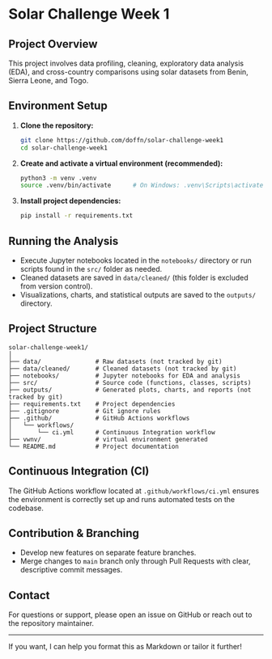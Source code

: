 # Solar Challenge Week 1

## Project Overview

This project involves data profiling, cleaning, exploratory data analysis (EDA), and cross-country comparisons using solar datasets from Benin, Sierra Leone, and Togo.

## Environment Setup

1. **Clone the repository:**

   ```bash
   git clone https://github.com/doffn/solar-challenge-week1
   cd solar-challenge-week1
   ```

2. **Create and activate a virtual environment (recommended):**

   ```bash
   python3 -m venv .venv
   source .venv/bin/activate      # On Windows: .venv\Scripts\activate
   ```

3. **Install project dependencies:**

   ```bash
   pip install -r requirements.txt
   ```

## Running the Analysis

* Execute Jupyter notebooks located in the `notebooks/` directory or run scripts found in the `src/` folder as needed.
* Cleaned datasets are saved in `data/cleaned/` (this folder is excluded from version control).
* Visualizations, charts, and statistical outputs are saved to the `outputs/` directory.

## Project Structure

```
solar-challenge-week1/
│
├── data/               # Raw datasets (not tracked by git)
├── data/cleaned/       # Cleaned datasets (not tracked by git)
├── notebooks/          # Jupyter notebooks for EDA and analysis
├── src/                # Source code (functions, classes, scripts)
├── outputs/            # Generated plots, charts, and reports (not tracked by git)
├── requirements.txt    # Project dependencies
├── .gitignore          # Git ignore rules
├── .github/            # GitHub Actions workflows
│   └── workflows/
│       └── ci.yml      # Continuous Integration workflow
├── vwnv/               # virtual environment generated
└── README.md           # Project documentation
```

## Continuous Integration (CI)

The GitHub Actions workflow located at `.github/workflows/ci.yml` ensures the environment is correctly set up and runs automated tests on the codebase.

## Contribution & Branching

* Develop new features on separate feature branches.
* Merge changes to `main` branch only through Pull Requests with clear, descriptive commit messages.

## Contact

For questions or support, please open an issue on GitHub or reach out to the repository maintainer.

---

If you want, I can help you format this as Markdown or tailor it further!

